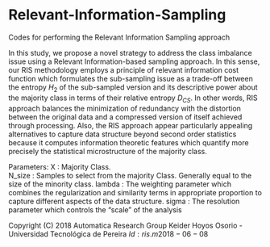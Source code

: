 # Relevant-Information-Sampling
Codes for performing the Relevant Information Sampling approach

In this study, we propose a novel strategy to address the class imbalance issue using a Relevant Information-based sampling approach. In this sense, our RIS methodology employs a principle of relevant information cost function which formulates the sub-sampling issue as a trade-off between the entropy $H_2$ of the sub-sampled version and its descriptive power about the majority class in terms of their relative entropy $D_{CS}$. In other words, RIS approach balances the minimization of redundancy with the distortion between the original data and a compressed version of itself achieved through processing. Also, the RIS approach appear particularly appealing alternatives to capture data structure beyond second order statistics because it computes information theoretic features which quantify more precisely the statistical microstructure of the majority class.

Parameters: 
X      : Majority Class.  
N_size : Samples to select from the majority Class. Generally equal to
the size of the minority class.
lambda : The weighting parameter which combines the regularization and similarity 
terms in appropriate proportion to capture different aspects of the data structure. 
sigma  : The resolution parameter which controls the “scale” of the analysis

Copyright (C) 2018 Automatica Research Group
Keider Hoyos Osorio -Universidad Tecnológica de Pereira 
$Id: ris.m 2018-06-08$
